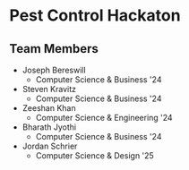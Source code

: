 # Pest Control Hackaton

## Team Members
* Joseph Bereswill
    - Computer Science & Business '24
* Steven Kravitz
    - Computer Science & Business '24
* Zeeshan Khan
    - Computer Science & Engineering '24
* Bharath Jyothi
    - Computer Science & Business '24
* Jordan Schrier
    - Computer Science & Design '25

